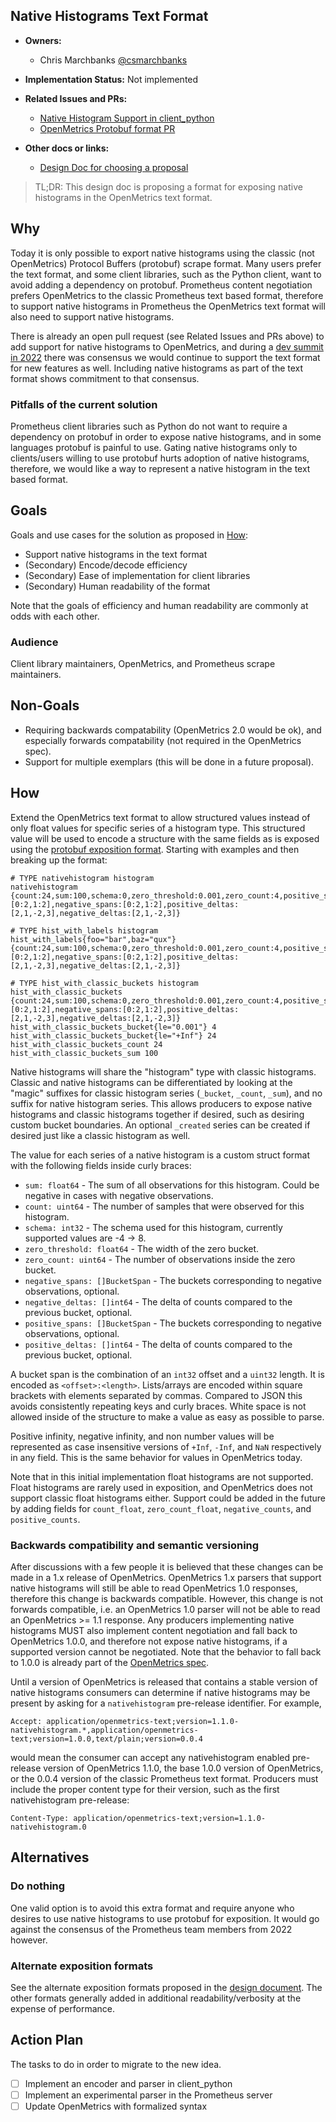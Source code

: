 ## Native Histograms Text Format

* **Owners:**
  * Chris Marchbanks [@csmarchbanks](https://github.com/csmarchbanks)

* **Implementation Status:** Not implemented

* **Related Issues and PRs:**
  * [Native Histogram Support in client_python](https://github.com/prometheus/client_python/issues/918)
  * [OpenMetrics Protobuf format PR](https://github.com/OpenObservability/OpenMetrics/pull/256)

* **Other docs or links:**
  * [Design Doc for choosing a proposal](https://docs.google.com/document/d/1qoHf24cKMpa1QHskIjgzyf3oFhIPvacyJj8Tbe6fIrY/edit#heading=h.5sybau7waq2q)

> TL;DR: This design doc is proposing a format for exposing native histograms in the OpenMetrics text format.

## Why

Today it is only possible to export native histograms using the classic (not OpenMetrics) Protocol Buffers (protobuf) scrape format. Many users prefer the text format, and some client libraries, such as the Python client, want to avoid adding a dependency on protobuf. Prometheus content negotiation prefers OpenMetrics to the classic Prometheus text based format, therefore to support native histograms in Prometheus the OpenMetrics text format will also need to support native histograms.

There is already an open pull request (see Related Issues and PRs above) to add support for native histograms to OpenMetrics, and during a [dev summit in 2022](https://docs.google.com/document/d/11LC3wJcVk00l8w5P3oLQ-m3Y37iom6INAMEu2ZAGIIE/edit#bookmark=id.c3e7ur6rn5d2) there was consensus we would continue to support the text format for new features as well. Including native histograms as part of the text format shows commitment to that consensus.

### Pitfalls of the current solution

Prometheus client libraries such as Python do not want to require a dependency on protobuf in order to expose native histograms, and in some languages protobuf is painful to use. Gating native histograms only to clients/users willing to use protobuf hurts adoption of native histograms, therefore, we would like a way to represent a native histogram in the text based format.

## Goals

Goals and use cases for the solution as proposed in [How](#how):

* Support native histograms in the text format
* (Secondary) Encode/decode efficiency
* (Secondary) Ease of implementation for client libraries
* (Secondary) Human readability of the format

Note that the goals of efficiency and human readability are commonly at odds with each other.

### Audience

Client library maintainers, OpenMetrics, and Prometheus scrape maintainers.

## Non-Goals

* Requiring backwards compatability (OpenMetrics 2.0 would be ok), and especially forwards compatability (not required in the OpenMetrics spec).
* Support for multiple exemplars (this will be done in a future proposal).

## How

Extend the OpenMetrics text format to allow structured values instead of only float values for specific series of a histogram type. This structured value will be used to encode a structure with the same fields as is exposed using the [protobuf exposition format](https://github.com/prometheus/client_model/blob/master/io/prometheus/client/metrics.proto). Starting with examples and then breaking up the format:
```
# TYPE nativehistogram histogram
nativehistogram {count:24,sum:100,schema:0,zero_threshold:0.001,zero_count:4,positive_spans:[0:2,1:2],negative_spans:[0:2,1:2],positive_deltas:[2,1,-2,3],negative_deltas:[2,1,-2,3]}

# TYPE hist_with_labels histogram
hist_with_labels{foo="bar",baz="qux"} {count:24,sum:100,schema:0,zero_threshold:0.001,zero_count:4,positive_spans:[0:2,1:2],negative_spans:[0:2,1:2],positive_deltas:[2,1,-2,3],negative_deltas:[2,1,-2,3]}

# TYPE hist_with_classic_buckets histogram
hist_with_classic_buckets {count:24,sum:100,schema:0,zero_threshold:0.001,zero_count:4,positive_spans:[0:2,1:2],negative_spans:[0:2,1:2],positive_deltas:[2,1,-2,3],negative_deltas:[2,1,-2,3]}
hist_with_classic_buckets_bucket{le="0.001"} 4
hist_with_classic_buckets_bucket{le="+Inf"} 24
hist_with_classic_buckets_count 24
hist_with_classic_buckets_sum 100
```

Native histograms will share the "histogram" type with classic histograms. Classic and native histograms can be differentiated by looking at the "magic" suffixes for classic histogram series (`_bucket`, `_count`, `_sum`), and no suffix for native histogram series. This allows producers to expose native histograms and classic histograms together if desired, such as desiring custom bucket boundaries. An optional `_created` series can be created if desired just like a classic histogram as well.

The value for each series of a native histogram is a custom struct format with the following fields inside curly braces:
* `sum: float64` - The sum of all observations for this histogram. Could be negative in cases with negative observations.
* `count: uint64` - The number of samples that were observed for this histogram.
* `schema: int32` - The schema used for this histogram, currently supported values are -4 -> 8.
* `zero_threshold: float64` - The width of the zero bucket.
* `zero_count: uint64` - The number of observations inside the zero bucket.
* `negative_spans: []BucketSpan` - The buckets corresponding to negative observations, optional.
* `negative_deltas: []int64` - The delta of counts compared to the previous bucket, optional.
* `positive_spans: []BucketSpan` - The buckets corresponding to negative observations, optional.
* `positive_deltas: []int64` - The delta of counts compared to the previous bucket, optional.

A bucket span is the combination of an `int32` offset and a `uint32` length. It is encoded as `<offset>:<length>`. Lists/arrays are encoded within square brackets with elements separated by commas. Compared to JSON this avoids consistently repeating keys and curly braces. White space is not allowed inside of the structure to make a value as easy as possible to parse.

Positive infinity, negative infinity, and non number values will be represented as case insensitive versions of `+Inf`, `-Inf`, and `NaN` respectively in any field. This is the same behavior for values in OpenMetrics today.

Note that in this initial implementation float histograms are not supported. Float histograms are rarely used in exposition, and OpenMetrics does not support classic float histograms either. Support could be added in the future by adding fields for `count_float`, `zero_count_float`, `negative_counts`, and `positive_counts`.

### Backwards compatibility and semantic versioning

After discussions with a few people it is believed that these changes can be made in a 1.x release of OpenMetrics. OpenMetrics 1.x parsers that support native histograms will still be able to read OpenMetrics 1.0 responses, therefore this change is backwards compatible. However, this change is not forwards compatible, i.e. an OpenMetrics 1.0 parser will not be able to read an OpenMetrics >= 1.1 response. Any producers implementing native histograms MUST also implement content negotiation and fall back to OpenMetrics 1.0.0, and therefore not expose native histograms, if a supported version cannot be negotiated. Note that the behavior to fall back to 1.0.0 is already part of the [OpenMetrics spec](https://github.com/OpenObservability/OpenMetrics/blob/main/specification/OpenMetrics.md#protocol-negotiation).

Until a version of OpenMetrics is released that contains a stable version of native histograms consumers can determine if native histograms may be present by asking for a `nativehistogram` pre-release identifier. For example,
```
Accept: application/openmetrics-text;version=1.1.0-nativehistogram.*,application/openmetrics-text;version=1.0.0,text/plain;version=0.0.4
```
would mean the consumer can accept any nativehistogram enabled pre-release version of OpenMetrics 1.1.0, the base 1.0.0 version of OpenMetrics, or the 0.0.4 version of the classic Prometheus text format. Producers must include the proper content type for their version, such as the first nativehistogram pre-release:
```
Content-Type: application/openmetrics-text;version=1.1.0-nativehistogram.0
```

## Alternatives

### Do nothing

One valid option is to avoid this extra format and require anyone who desires to use native histograms to use protobuf for exposition. It would go against the consensus of the Prometheus team members from 2022 however.

### Alternate exposition formats

See the alternate exposition formats proposed in the [design document](https://docs.google.com/document/d/1qoHf24cKMpa1QHskIjgzyf3oFhIPvacyJj8Tbe6fIrY/edit#heading=h.5sybau7waq2q). The other formats generally added in additional readability/verbosity at the expense of performance.

## Action Plan

The tasks to do in order to migrate to the new idea.

* [ ] Implement an encoder and parser in client_python
* [ ] Implement an experimental parser in the Prometheus server
* [ ] Update OpenMetrics with formalized syntax
